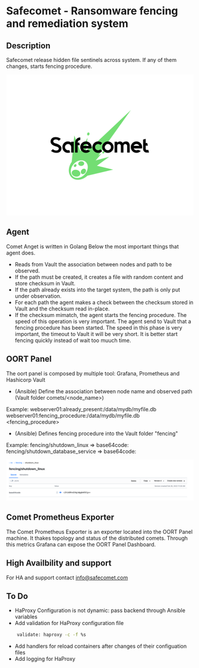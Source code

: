 # Safecomet - Ransomware fencing and remediation system

## Description

Safecomet release hidden file sentinels across system. If any of them changes, starts fencing procedure.

![Alt text](./logos/main_logo.svg)

## Agent

Comet Anget is written in Golang Below the most important things that agent does.

* Reads from Vault the association between nodes and path to be observed.
* If the path must be created, it creates a file with random content and store checksum in Vault.
* If the path already exists into the target system, the path is only put under observation.
* For each path the agent makes a check between the checksum stored in Vault and the checksum read in-place.
* If the checksum mimatch, the agent starts the fencing procedure. The speed of this operation is very important. The agent send to Vault that a fencing procedure has been started. The speed in this phase is very important, the timeout to Vault it will be very short. It is better start fencing quickly instead of wait too muuch time.

## OORT Panel

The oort panel is composed by multiple tool: Grafana, Prometheus and Hashicorp Vault

* (Ansible) Define the association between node name and observed path (Vault folder comets/<node_name>)

Example:
    webserver01:already_present:/data/mydb/myfile.db <checksum>
    webserver01:fencing_procedure:/data/mydb/myfile.db <fencing_procedure>

* (Ansible) Defines fencing procedure into the Vault folder "fencing"

Example:
    fencing/shutdown_linux => base64code: <base64 of shutdown command>
    fencing/shutdown_database_service => base64code: <base64 of database shutdown command>

![Alt Text](./doc_images/fencing_item_example.png)

## Comet Prometheus Exporter

The Comet Prometheus Exporter is an exporter located into the OORT Panel machine. It thakes topology and status of the distributed comets. Through this metrics Grafana can expose the OORT Panel Dashboard.

## High Availbility and support

For HA and support contact info@safecomet.com

## To Do

* HaProxy Configuration is not dynamic: pass backend through Ansible variables
* Add validation for HaProxy configuration file

```bash
    validate: haproxy -c -f %s
```
* Add handlers for reload containers after changes of their configuation files
* Add logging for HaProxy